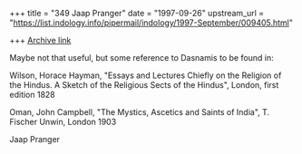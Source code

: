 +++
title = "349 Jaap Pranger"
date = "1997-09-26"
upstream_url = "https://list.indology.info/pipermail/indology/1997-September/009405.html"

+++
[Archive link](https://list.indology.info/pipermail/indology/1997-September/009405.html)

Maybe not that useful, but some reference to Dasnamis to be found in:

Wilson, Horace Hayman, "Essays and Lectures Chiefly on the Religion of
the Hindus. A Sketch of the Religious Sects of the Hindus", London, first
edition 1828

Oman, John Campbell, "The Mystics, Ascetics and Saints of India", T.
Fischer Unwin, London 1903






Jaap Pranger



